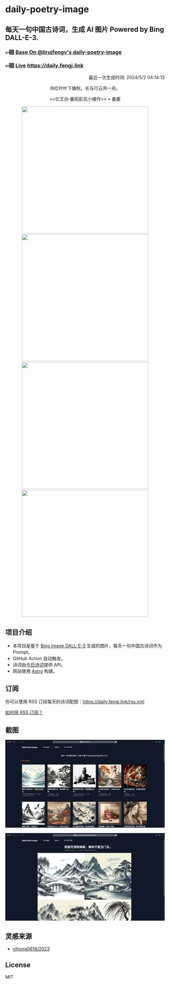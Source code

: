 
# daily-poetry-image

## 每天一句中国古诗词，生成 AI 图片 Powered by Bing DALL-E-3.

### 👉🏽 [Base On @liruifengv's daily-poetry-image](https://github.com/liruifengv/daily-poetry-image)

### 👉🏽 [Live](https://daily.fengj.link) https://daily.fengj.link

<p align="right">
  最近一次生成时间: 2024/5/2 04:14:13
</p>
<p align="center">
冷红叶叶下塘秋。长与行云共一舟。
</p>
<p align="center">
<<忆王孙·番阳彭氏小楼作>> • 姜夔
</p>
<p align="center">
<img src="https://tse1.mm.bing.net/th/id/OIG3.QH9KtvoI7PCwgtBA2ZlF" height="400" width="400" />
<img src="https://tse3.mm.bing.net/th/id/OIG3.Ecb1xe3sB3qUIFhZSwCG" height="400" width="400" />
<img src="https://tse2.mm.bing.net/th/id/OIG3.xA4b.0Xs3K7wWA3gPDP7" height="400" width="400" />
<img src="https://tse4.mm.bing.net/th/id/OIG3.GtoaqImgyeEQtSB6Qubo" height="400" width="400" />
</p>

## 项目介绍

-   本项目是基于 [Bing Image DALL-E-3](https://www.bing.com/images/create) 生成的图片，每天一句中国古诗词作为 Prompt。
-   GitHub Action 自动触发。
-   诗词由[今日诗词](https://www.jinrishici.com/)提供 API。
-   网站使用 [Astro](https://astro.build) 构建。

## 订阅

你可以使用 RSS 订阅每天的诗词配图：https://daily.fengj.link/rss.xml

[如何用 RSS 订阅？](https://zhuanlan.zhihu.com/p/55026716)

## 截图

![图片列表](./screenshots/Snipaste_2023-12-28_21-00-26.png)

![图片详情](./screenshots/Snipaste_2023-12-28_21-00-53.png)

## 灵感来源

-   [yihong0618/2023](https://github.com/yihong0618/2023)

## License

MIT
